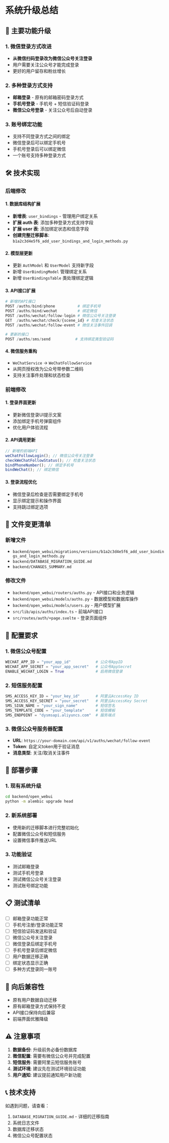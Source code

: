 # 系统升级总结

## 🎯 主要功能升级

### 1. 微信登录方式改进

- **从微信扫码登录改为微信公众号关注登录**
- 用户需要关注公众号才能完成登录
- 更好的用户留存和粉丝增长

### 2. 多种登录方式支持

- **邮箱登录** - 原有的邮箱密码登录方式
- **手机号登录** - 手机号 + 短信验证码登录
- **微信公众号登录** - 关注公众号后自动登录

### 3. 账号绑定功能

- 支持不同登录方式之间的绑定
- 微信登录后可以绑定手机号
- 手机号登录后可以绑定微信
- 一个账号支持多种登录方式

## 🛠️ 技术实现

### 后端修改

#### 1. 数据库结构扩展

- **新增表**: `user_bindings` - 管理用户绑定关系
- **扩展 auth 表**: 添加多种登录方式支持字段
- **扩展 user 表**: 添加绑定状态和信息字段
- **创建完整迁移脚本**: `b1a2c3d4e5f6_add_user_bindings_and_login_methods.py`

#### 2. 模型层更新

- 更新 `AuthModel` 和 `UserModel` 支持新字段
- 新增 `UserBindingModel` 管理绑定关系
- 新增 `UserBindingsTable` 类处理绑定逻辑

#### 3. API接口扩展

```python
# 新增的API接口
POST /auths/bind/phone          # 绑定手机号
POST /auths/bind/wechat         # 绑定微信
POST /auths/wechat/follow-login # 微信公众号关注登录
GET  /auths/wechat/check/{scene_id} # 检查关注状态
POST /auths/wechat/follow-event # 微信关注事件回调

# 更新的接口
POST /auths/sms/send           # 支持绑定类型验证码
```

#### 4. 微信服务重构

- `WeChatService` → `WeChatFollowService`
- 从网页授权改为公众号带参数二维码
- 支持关注事件处理和状态检查

### 前端修改

#### 1. 登录界面更新

- 更新微信登录UI提示文案
- 添加绑定手机号弹窗组件
- 优化用户体验流程

#### 2. API调用更新

```javascript
// 新增的前端API
weChatFollowLogin(); // 微信公众号关注登录
checkWeChatFollowStatus(); // 检查关注状态
bindPhoneNumber(); // 绑定手机号
bindWeChat(); // 绑定微信
```

#### 3. 登录流程优化

- 微信登录后检查是否需要绑定手机号
- 显示绑定提示和操作界面
- 支持跳过绑定选项

## 📁 文件变更清单

### 新增文件

- `backend/open_webui/migrations/versions/b1a2c3d4e5f6_add_user_bindings_and_login_methods.py`
- `backend/DATABASE_MIGRATION_GUIDE.md`
- `backend/CHANGES_SUMMARY.md`

### 修改文件

- `backend/open_webui/routers/auths.py` - API接口和业务逻辑
- `backend/open_webui/models/auths.py` - 数据模型和数据库操作
- `backend/open_webui/models/users.py` - 用户模型扩展
- `src/lib/apis/auths/index.ts` - 前端API接口
- `src/routes/auth/+page.svelte` - 登录页面组件

## 🔧 配置要求

### 1. 微信公众号配置

```python
WECHAT_APP_ID = "your_app_id"           # 公众号AppID
WECHAT_APP_SECRET = "your_app_secret"   # 公众号AppSecret
ENABLE_WECHAT_LOGIN = True              # 启用微信登录
```

### 2. 短信服务配置

```python
SMS_ACCESS_KEY_ID = "your_key_id"       # 阿里云AccessKey ID
SMS_ACCESS_KEY_SECRET = "your_secret"   # 阿里云AccessKey Secret
SMS_SIGN_NAME = "your_sign_name"        # 短信签名
SMS_TEMPLATE_CODE = "your_template"     # 短信模板
SMS_ENDPOINT = "dysmsapi.aliyuncs.com"  # 服务端点
```

### 3. 微信公众号服务器配置

- **URL**: `https://your-domain.com/api/v1/auths/wechat/follow-event`
- **Token**: 自定义token用于验证消息
- **消息类型**: 关注/取消关注事件

## 🚀 部署步骤

### 1. 现有系统升级

```bash
cd backend/open_webui
python -m alembic upgrade head
```

### 2. 新系统部署

- 使用新的迁移脚本进行完整初始化
- 配置微信公众号和短信服务
- 设置微信事件推送URL

### 3. 功能验证

- 测试邮箱登录
- 测试手机号登录
- 测试微信公众号关注登录
- 测试账号绑定功能

## 📋 测试清单

- [ ] 邮箱登录功能正常
- [ ] 手机号注册/登录功能正常
- [ ] 短信验证码发送和验证
- [ ] 微信公众号关注登录
- [ ] 微信登录后绑定手机号
- [ ] 手机号登录后绑定微信
- [ ] 用户数据迁移正确
- [ ] 绑定状态显示正确
- [ ] 多种方式登录同一账号

## 🔄 向后兼容性

- 原有用户数据自动迁移
- 原有邮箱登录方式保持不变
- API接口保持向后兼容
- 前端界面优雅降级

## ⚠️ 注意事项

1. **数据备份**: 升级前务必备份数据库
2. **微信配置**: 需要有微信公众号并完成配置
3. **短信服务**: 需要阿里云短信服务账号
4. **测试环境**: 建议先在测试环境验证功能
5. **用户通知**: 建议提前通知用户新功能

## 📞 技术支持

如遇到问题，请查看：

1. `DATABASE_MIGRATION_GUIDE.md` - 详细的迁移指南
2. 系统日志文件
3. 数据库迁移状态
4. 微信公众号配置状态
